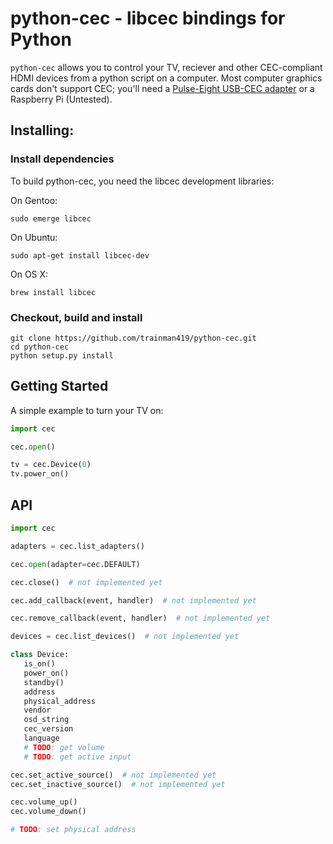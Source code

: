 # python-cec - libcec bindings for Python

`python-cec` allows you to control your TV, reciever and other CEC-compliant HDMI devices from a python script on a computer. Most computer graphics cards don't support CEC; you'll need a [Pulse-Eight USB-CEC adapter](http://www.pulse-eight.com/store/products/104-usb-hdmi-cec-adapter.aspx) or a Raspberry Pi (Untested).

## Installing:

### Install dependencies
To build python-cec, you need the libcec development libraries:

On Gentoo:
```
sudo emerge libcec
```

On Ubuntu:
```
sudo apt-get install libcec-dev
```

On OS X:
```
brew install libcec
```

### Checkout, build and install

```
git clone https://github.com/trainman419/python-cec.git
cd python-cec
python setup.py install
```

## Getting Started

A simple example to turn your TV on:

```python
import cec

cec.open()

tv = cec.Device(0)
tv.power_on()
```

## API


```python
import cec

adapters = cec.list_adapters()

cec.open(adapter=cec.DEFAULT)

cec.close()  # not implemented yet

cec.add_callback(event, handler)  # not implemented yet

cec.remove_callback(event, handler)  # not implemented yet

devices = cec.list_devices()  # not implemented yet

class Device:
   is_on()
   power_on()
   standby()
   address
   physical_address
   vendor
   osd_string
   cec_version
   language
   # TODO: get volume
   # TODO: get active input

cec.set_active_source()  # not implemented yet
cec.set_inactive_source()  # not implemented yet

cec.volume_up()
cec.volume_down()

# TODO: set physical address
```
